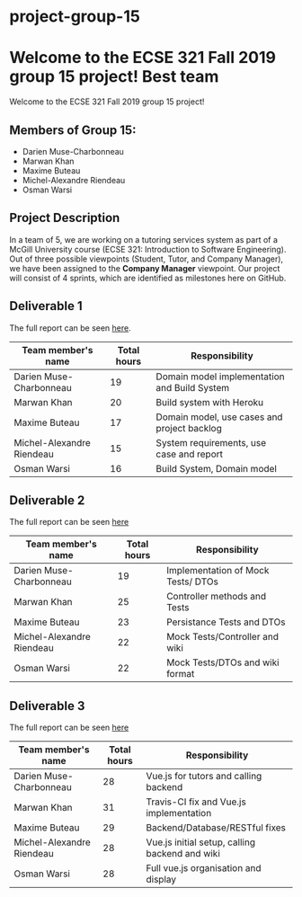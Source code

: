 # project-group-15

Welcome to the ECSE 321 Fall 2019 group 15 project! Best team 
=========
Welcome to the ECSE 321 Fall 2019 group 15 project! 


## Members of Group 15:
* Darien Muse-Charbonneau
* Marwan Khan
* Maxime Buteau
* Michel-Alexandre Riendeau
* Osman Warsi

## Project Description
In a team of 5, we are working on a tutoring services system as part of a McGill University course (ECSE 321: Introduction to Software Engineering).
Out of three possible viewpoints (Student, Tutor, and Company Manager), we have been assigned to the **Company Manager** viewpoint.
Our project will consist of 4 sprints, which are identified as milestones here on GitHub.

## Deliverable 1

The full report can be seen [here](https://github.com/McGill-ECSE321-Fall2019/project-group-15/wiki/Deliverable-1-Report).

Team member's name |Total hours |Responsibility         |
|-------------------|------------|-----------------------|
|Darien Muse-Charbonneau        |    19      |         Domain model implementation and Build System               |
|Marwan Khan         |    20      |         Build system with Heroku              |
|Maxime Buteau           |    17      |         Domain model, use cases and project backlog              |
|Michel-Alexandre Riendeau      |    15      |         System requirements, use case and report             |
|Osman Warsi      |    16      |         Build System, Domain model             |

## Deliverable 2

The full report can be seen [here](https://github.com/McGill-ECSE321-Fall2019/project-group-15/wiki/Deliverable-2-Report)

Team member's name |Total hours |Responsibility         |
|-------------------|------------|-----------------------|
|Darien Muse-Charbonneau        |    19      |          Implementation of Mock Tests/ DTOs              |
|Marwan Khan         |    25      |         Controller methods and Tests              | 
|Maxime Buteau           |      23    |          Persistance Tests and DTOs              |
|Michel-Alexandre Riendeau      |      22    |         Mock Tests/Controller and wiki             |
|Osman Warsi      |     22     |     Mock Tests/DTOs and wiki format                 |

## Deliverable 3

The full report can be seen [here](https://github.com/McGill-ECSE321-Fall2019/project-group-15/wiki/Deliverable-3-Report)

Team member's name |Total hours |Responsibility         |
|-------------------|------------|-----------------------|
|Darien Muse-Charbonneau        |    28      |          Vue.js for tutors and calling backend               |
|Marwan Khan         |    31      |         Travis-CI fix and Vue.js implementation              | 
|Maxime Buteau           |      29    |          Backend/Database/RESTful fixes            |
|Michel-Alexandre Riendeau      |      28    |         Vue.js initial setup, calling backend and wiki             |
|Osman Warsi      |     28     |     Full vue.js organisation and display                |
